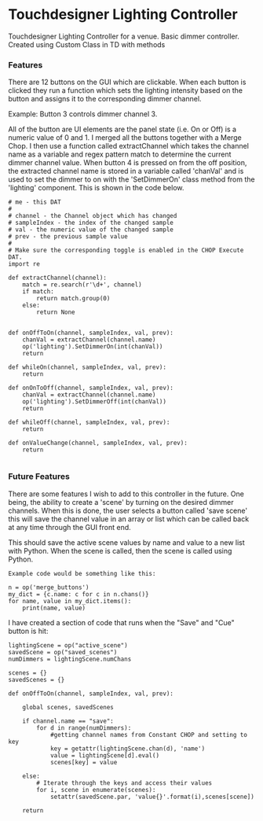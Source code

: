# Touchdesigner Lighting Controller
Touchdesigner Lighting Controller for a venue. Basic dimmer controller. Created using Custom Class in TD with methods

### Features
There are 12 buttons on the GUI which are clickable. When each button is clicked they run a function which sets the lighting intensity based on the button and assigns it to the corresponding dimmer channel. 

Example: Button 3 controls dimmer channel 3.

All of the button are UI elements are the panel state (i.e. On or Off) is a numeric value of 0 and 1. I merged all the buttons together with a Merge Chop. I then use a function called extractChannel which takes the channel name as a variable and regex pattern match to determine the current dimmer channel value. When button 4 is pressed on from the off position, the extracted channel name is stored in a variable called 'chanVal' and is used to set the dimmer to on with the 'SetDimmerOn' class method from the 'lighting' component. This is shown in the code below.

```
# me - this DAT
# 
# channel - the Channel object which has changed
# sampleIndex - the index of the changed sample
# val - the numeric value of the changed sample
# prev - the previous sample value
# 
# Make sure the corresponding toggle is enabled in the CHOP Execute DAT.
import re

def extractChannel(channel):
    match = re.search(r'\d+', channel)
    if match:
        return match.group(0)
    else:
        return None


def onOffToOn(channel, sampleIndex, val, prev):
	chanVal = extractChannel(channel.name)
	op('lighting').SetDimmerOn(int(chanVal))
	return

def whileOn(channel, sampleIndex, val, prev):
	return

def onOnToOff(channel, sampleIndex, val, prev):
	chanVal = extractChannel(channel.name)
	op('lighting').SetDimmerOff(int(chanVal))
	return

def whileOff(channel, sampleIndex, val, prev):
	return

def onValueChange(channel, sampleIndex, val, prev):
	return
	
```

### Future Features
There are some features I wish to add to this controller in the future. One being, the ability to create a 'scene' by turning on the desired dimmer channels. When this is done, the user selects a button called 'save scene' this will save the channel value in an array or list which can be called back at any time through the GUI front end.

This should save the active scene values by name and value to a new list with Python. When the scene is called, then the scene is called using Python.

```
Example code would be something like this:

n = op('merge_buttons')
my_dict = {c.name: c for c in n.chans()}
for name, value in my_dict.items():
    print(name, value)

```


I have created a section of code that runs when the "Save" and "Cue" button is hit:
```
lightingScene = op("active_scene")
savedScene = op("saved_scenes")
numDimmers = lightingScene.numChans

scenes = {}
savedScenes = {}

def onOffToOn(channel, sampleIndex, val, prev):

	global scenes, savedScenes

	if channel.name == "save":
		for d in range(numDimmers):
			#getting channel names from Constant CHOP and setting to key
			key = getattr(lightingScene.chan(d), 'name')
			value = lightingScene[d].eval()
			scenes[key] = value

	else:
		# Iterate through the keys and access their values
		for i, scene in enumerate(scenes):
			setattr(savedScene.par, 'value{}'.format(i),scenes[scene])

	return
```

